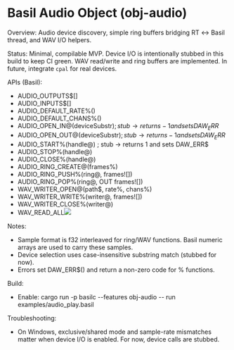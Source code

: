 # Basil Audio Object (obj-audio)

Overview: Audio device discovery, simple ring buffers bridging RT ↔ Basil thread, and WAV I/O helpers.

Status: Minimal, compilable MVP. Device I/O is intentionally stubbed in this build to keep CI green. WAV read/write and ring buffers are implemented. In future, integrate `cpal` for real devices.

APIs (Basil):
- AUDIO_OUTPUTS$[]
- AUDIO_INPUTS$[]
- AUDIO_DEFAULT_RATE%()
- AUDIO_DEFAULT_CHANS%()
- AUDIO_OPEN_IN@(deviceSubstr$)        ; stub → returns -1 and sets DAW_ERR$
- AUDIO_OPEN_OUT@(deviceSubstr$)       ; stub → returns -1 and sets DAW_ERR$
- AUDIO_START%(handle@)                ; stub → returns 1 and sets DAW_ERR$
- AUDIO_STOP%(handle@)
- AUDIO_CLOSE%(handle@)
- AUDIO_RING_CREATE@(frames%)
- AUDIO_RING_PUSH%(ring@, frames![])
- AUDIO_RING_POP%(ring@, OUT frames![])
- WAV_WRITER_OPEN@(path$, rate%, chans%)
- WAV_WRITER_WRITE%(writer@, frames![])
- WAV_WRITER_CLOSE%(writer@)
- WAV_READ_ALL![](path$)

Notes:
- Sample format is f32 interleaved for ring/WAV functions. Basil numeric arrays are used to carry these samples.
- Device selection uses case-insensitive substring match (stubbed for now).
- Errors set DAW_ERR$() and return a non-zero code for % functions.

Build:
- Enable: cargo run -p basilc --features obj-audio -- run examples/audio_play.basil

Troubleshooting:
- On Windows, exclusive/shared mode and sample-rate mismatches matter when device I/O is enabled. For now, device calls are stubbed.
